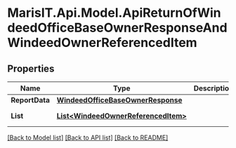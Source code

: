 
# MarisIT.Api.Model.ApiReturnOfWindeedOfficeBaseOwnerResponseAndWindeedOwnerReferencedItem

## Properties

Name | Type | Description | Notes
------------ | ------------- | ------------- | -------------
**ReportData** | [**WindeedOfficeBaseOwnerResponse**](WindeedOfficeBaseOwnerResponse.md) |  | [optional] 
**List** | [**List&lt;WindeedOwnerReferencedItem&gt;**](WindeedOwnerReferencedItem.md) |  | [optional] [readonly] 

[[Back to Model list]](../README.md#documentation-for-models)
[[Back to API list]](../README.md#documentation-for-api-endpoints)
[[Back to README]](../README.md)

